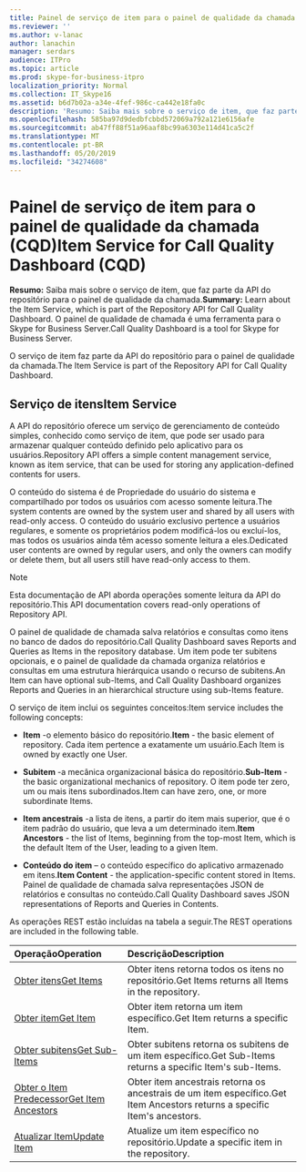 ```yaml
---
title: Painel de serviço de item para o painel de qualidade da chamada (CQD)
ms.reviewer: ''
ms.author: v-lanac
author: lanachin
manager: serdars
audience: ITPro
ms.topic: article
ms.prod: skype-for-business-itpro
localization_priority: Normal
ms.collection: IT_Skype16
ms.assetid: b6d7b02a-a34e-4fef-986c-ca442e18fa0c
description: 'Resumo: Saiba mais sobre o serviço de item, que faz parte da API do repositório para o painel de qualidade da chamada. O painel de qualidade de chamada é uma ferramenta para o Skype for Business Server.'
ms.openlocfilehash: 585ba97d9dedbfcbbd572069a792a121e6156afe
ms.sourcegitcommit: ab47ff88f51a96aaf8bc99a6303e114d41ca5c2f
ms.translationtype: MT
ms.contentlocale: pt-BR
ms.lasthandoff: 05/20/2019
ms.locfileid: "34274608"
---
```

# <a name="item-service-for-call-quality-dashboard-cqd"></a><span data-ttu-id="07581-104">Painel de serviço de item para o painel de qualidade da chamada (CQD)</span><span class="sxs-lookup"><span data-stu-id="07581-104">Item Service for Call Quality Dashboard (CQD)</span></span>
 
<span data-ttu-id="07581-105">**Resumo:** Saiba mais sobre o serviço de item, que faz parte da API do repositório para o painel de qualidade da chamada.</span><span class="sxs-lookup"><span data-stu-id="07581-105">**Summary:** Learn about the Item Service, which is part of the Repository API for Call Quality Dashboard.</span></span> <span data-ttu-id="07581-106">O painel de qualidade de chamada é uma ferramenta para o Skype for Business Server.</span><span class="sxs-lookup"><span data-stu-id="07581-106">Call Quality Dashboard is a tool for Skype for Business Server.</span></span>
  
<span data-ttu-id="07581-107">O serviço de item faz parte da API do repositório para o painel de qualidade da chamada.</span><span class="sxs-lookup"><span data-stu-id="07581-107">The Item Service is part of the Repository API for Call Quality Dashboard.</span></span>
  
## <a name="item-service"></a><span data-ttu-id="07581-108">Serviço de itens</span><span class="sxs-lookup"><span data-stu-id="07581-108">Item Service</span></span>

<span data-ttu-id="07581-109">A API do repositório oferece um serviço de gerenciamento de conteúdo simples, conhecido como serviço de item, que pode ser usado para armazenar qualquer conteúdo definido pelo aplicativo para os usuários.</span><span class="sxs-lookup"><span data-stu-id="07581-109">Repository API offers a simple content management service, known as item service, that can be used for storing any application-defined contents for users.</span></span> 
  
<span data-ttu-id="07581-110">O conteúdo do sistema é de Propriedade do usuário do sistema e compartilhado por todos os usuários com acesso somente leitura.</span><span class="sxs-lookup"><span data-stu-id="07581-110">The system contents are owned by the system user and shared by all users with read-only access.</span></span> <span data-ttu-id="07581-111">O conteúdo do usuário exclusivo pertence a usuários regulares, e somente os proprietários podem modificá-los ou excluí-los, mas todos os usuários ainda têm acesso somente leitura a eles.</span><span class="sxs-lookup"><span data-stu-id="07581-111">Dedicated user contents are owned by regular users, and only the owners can modify or delete them, but all users still have read-only access to them.</span></span>
  
> [!NOTE]
> <span data-ttu-id="07581-112">Esta documentação de API aborda operações somente leitura da API do repositório.</span><span class="sxs-lookup"><span data-stu-id="07581-112">This API documentation covers read-only operations of Repository API.</span></span> 
  
<span data-ttu-id="07581-113">O painel de qualidade de chamada salva relatórios e consultas como itens no banco de dados do repositório.</span><span class="sxs-lookup"><span data-stu-id="07581-113">Call Quality Dashboard saves Reports and Queries as Items in the repository database.</span></span> <span data-ttu-id="07581-114">Um item pode ter subitens opcionais, e o painel de qualidade da chamada organiza relatórios e consultas em uma estrutura hierárquica usando o recurso de subitens.</span><span class="sxs-lookup"><span data-stu-id="07581-114">An Item can have optional sub-Items, and Call Quality Dashboard organizes Reports and Queries in an hierarchical structure using sub-Items feature.</span></span>
  
<span data-ttu-id="07581-115">O serviço de item inclui os seguintes conceitos:</span><span class="sxs-lookup"><span data-stu-id="07581-115">Item service includes the following concepts:</span></span>
  
- <span data-ttu-id="07581-116">**Item** -o elemento básico do repositório.</span><span class="sxs-lookup"><span data-stu-id="07581-116">**Item** - the basic element of repository.</span></span> <span data-ttu-id="07581-117">Cada item pertence a exatamente um usuário.</span><span class="sxs-lookup"><span data-stu-id="07581-117">Each Item is owned by exactly one User.</span></span>
    
- <span data-ttu-id="07581-118">**Subitem** -a mecânica organizacional básica do repositório.</span><span class="sxs-lookup"><span data-stu-id="07581-118">**Sub-Item** - the basic organizational mechanics of repository.</span></span> <span data-ttu-id="07581-119">O item pode ter zero, um ou mais itens subordinados.</span><span class="sxs-lookup"><span data-stu-id="07581-119">Item can have zero, one, or more subordinate Items.</span></span>
    
- <span data-ttu-id="07581-120">**Item ancestrais** -a lista de itens, a partir do item mais superior, que é o item padrão do usuário, que leva a um determinado item.</span><span class="sxs-lookup"><span data-stu-id="07581-120">**Item Ancestors** - the list of Items, beginning from the top-most Item, which is the default Item of the User, leading to a given Item.</span></span>
    
- <span data-ttu-id="07581-121">**Conteúdo do item** – o conteúdo específico do aplicativo armazenado em itens.</span><span class="sxs-lookup"><span data-stu-id="07581-121">**Item Content** - the application-specific content stored in Items.</span></span> <span data-ttu-id="07581-122">Painel de qualidade de chamada salva representações JSON de relatórios e consultas no conteúdo.</span><span class="sxs-lookup"><span data-stu-id="07581-122">Call Quality Dashboard saves JSON representations of Reports and Queries in Contents.</span></span>
    
<span data-ttu-id="07581-123">As operações REST estão incluídas na tabela a seguir.</span><span class="sxs-lookup"><span data-stu-id="07581-123">The REST operations are included in the following table.</span></span>
  

|<span data-ttu-id="07581-124">**Operação**</span><span class="sxs-lookup"><span data-stu-id="07581-124">**Operation**</span></span>|<span data-ttu-id="07581-125">**Descrição**</span><span class="sxs-lookup"><span data-stu-id="07581-125">**Description**</span></span>|
|:-----|:-----|
|[<span data-ttu-id="07581-126">Obter itens</span><span class="sxs-lookup"><span data-stu-id="07581-126">Get Items</span></span>](get-items.md) <br/> |<span data-ttu-id="07581-127">Obter itens retorna todos os itens no repositório.</span><span class="sxs-lookup"><span data-stu-id="07581-127">Get Items returns all Items in the repository.</span></span>  <br/> |
|[<span data-ttu-id="07581-128">Obter item</span><span class="sxs-lookup"><span data-stu-id="07581-128">Get Item</span></span>](get-item.md) <br/> |<span data-ttu-id="07581-129">Obter item retorna um item específico.</span><span class="sxs-lookup"><span data-stu-id="07581-129">Get Item returns a specific Item.</span></span>  <br/> |
|[<span data-ttu-id="07581-130">Obter subitens</span><span class="sxs-lookup"><span data-stu-id="07581-130">Get Sub-Items</span></span>](get-sub-items.md) <br/> |<span data-ttu-id="07581-131">Obter subitens retorna os subitens de um item específico.</span><span class="sxs-lookup"><span data-stu-id="07581-131">Get Sub-Items returns a specific Item's sub-Items.</span></span>  <br/> |
|[<span data-ttu-id="07581-132">Obter o Item Predecessor</span><span class="sxs-lookup"><span data-stu-id="07581-132">Get Item Ancestors</span></span>](get-item-ancestors.md) <br/> |<span data-ttu-id="07581-133">Obter item ancestrais retorna os ancestrais de um item específico.</span><span class="sxs-lookup"><span data-stu-id="07581-133">Get Item Ancestors returns a specific Item's ancestors.</span></span>  <br/> |
|[<span data-ttu-id="07581-134">Atualizar Item</span><span class="sxs-lookup"><span data-stu-id="07581-134">Update Item</span></span>](update-item.md) <br/> |<span data-ttu-id="07581-135">Atualize um item específico no repositório.</span><span class="sxs-lookup"><span data-stu-id="07581-135">Update a specific item in the repository.</span></span>  <br/> |
   

